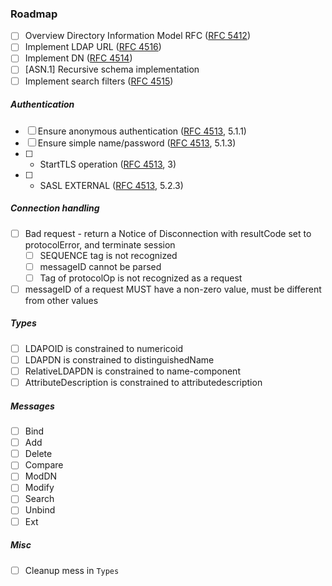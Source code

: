 ### Roadmap

- [ ] Overview Directory Information Model RFC ([RFC 5412](https://tools.ietf.org/pdf/rfc4512.pdf))
- [ ] Implement LDAP URL ([RFC 4516](https://tools.ietf.org/pdf/rfc4516.pdf))
- [ ] Implement DN ([RFC 4514](https://tools.ietf.org/pdf/rfc4514.pdf))
- [ ] [ASN.1] Recursive schema implementation
- [ ] Implement search filters ([RFC 4515](https://tools.ietf.org/pdf/rfc4515.pdf))

##### Authentication

- [ ] Ensure anonymous authentication ([RFC 4513](https://tools.ietf.org/pdf/rfc4513.pdf), 5.1.1)
- [ ] Ensure simple name/password ([RFC 4513](https://tools.ietf.org/pdf/rfc4513.pdf), 5.1.3)
- [ ] * StartTLS operation ([RFC 4513](https://tools.ietf.org/pdf/rfc4513.pdf), 3)
- [ ] * SASL EXTERNAL ([RFC 4513](https://tools.ietf.org/pdf/rfc4513.pdf), 5.2.3)

##### Connection handling

- [ ] Bad request - return a Notice of Disconnection with resultCode set to protocolError, and terminate session
  - [ ] SEQUENCE tag is not recognized
  - [ ] messageID cannot be parsed
  - [ ] Tag of protocolOp is not recognized as a request
- [ ] messageID of a request MUST have a non-zero value, must be different from other values

##### Types

- [ ] LDAPOID is constrained to numericoid
- [ ] LDAPDN is constrained to distinguishedName
- [ ] RelativeLDAPDN is constrained to name-component
- [ ] AttributeDescription is constrained to attributedescription

##### Messages

- [ ] Bind
- [ ] Add
- [ ] Delete
- [ ] Compare
- [ ] ModDN
- [ ] Modify
- [ ] Search
- [ ] Unbind
- [ ] Ext

##### Misc

- [ ] Cleanup mess in `Types`